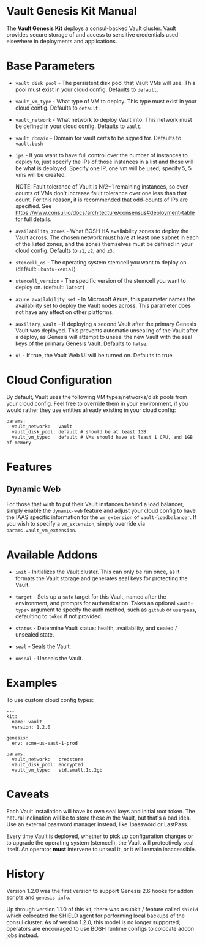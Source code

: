 # Vault Genesis Kit Manual

The **Vault Genesis Kit** deploys a consul-backed Vault cluster.
Vault provides secure storage of and access to sensitive
credentials used elsewhere in deployments and applications.

# Base Parameters

- `vault_disk_pool` - The persistent disk pool that Vault VMs will
  use.  This pool must exist in your cloud config.  Defaults to
  `default`.

- `vault_vm_type` - What type of VM to deploy.  This type must
  exist in your cloud config.  Defaults to `default`.

- `vault_network` - What network to deploy Vault into.  This
  network must be defined in your cloud config.  Defaults to
  `vault`.

- `vault_domain` - Domain for vault certs to be signed for. Defaults to `vault.bosh`

- `ips` - If you want to have full control over the number of instances to
  deploy to, just specify the IPs of those instances in a list and those will
  be what is deployed.  Specify one IP, one vm will be used; specify 5, 5 vms
  will be created.

  NOTE:  Fault tolerance of Vault is N/2+1 remaining instances, so even-counts
  of VMs don't increase fault tolerance over one less than that count.  For
  this reason, it is recommended that odd-counts of IPs are specified.  See
  https://www.consul.io/docs/architecture/consensus#deployment-table for full
  details.

- `availability_zones` - What BOSH HA availability zones to deploy
  the Vault across.  The chosen network must have at least one
  subnet in each of the listed zones, and the zones themselves
  must be defined in your cloud config.  Defaults to `z1`, `z2`,
  and `z3`.

- `stemcell_os` - The operating system stemcell you want to deploy
  on. (default: `ubuntu-xenial`)
  
- `stemcell_version` - The specific version of the stemcell you want
  to deploy on. (default: `latest`)

- `azure_availability_set` - In Microsoft Azure, this parameter
  names the availability set to deploy the Vault nodes across.
  This parameter does not have any effect on other platforms.

- `auxiliary_vault` - If deploying a second Vault after the 
  primary Genesis Vault was deployed. This prevents automatic
  unsealing of the Vault after a deploy, as Genesis will attempt 
  to unseal the new Vault with the seal keys of the primary 
  Genesis Vault. Defaults to `false`.

- `ui` - If true, the Vault Web UI will be turned on. Defaults to true.

# Cloud Configuration

By default, Vault uses the following VM types/networks/disk pools from your
cloud config. Feel free to override them in your environment, if you would
rather they use entities already existing in your cloud config:

```
params:
  vault_network:   vault
  vault_disk_pool: default # should be at least 1GB
  vault_vm_type:   default # VMs should have at least 1 CPU, and 1GB of memory
```

# Features

## Dynamic Web

For those that wish to put their Vault instances behind a load balancer, simply
enable the `dynamic-web` feature and adjust your cloud config to have the IAAS
specific information for the `vm_extension` of `vault-loadbalancer`. If you
wish to specify a `vm_extension`, simply override via `params.vault_vm_extension`.

# Available Addons

- `init` - Initializes the Vault cluster.  This can only be run once, as it
  formats the Vault storage and generates seal keys for protecting the Vault.

- `target` - Sets up a `safe` target for this Vault, named after the
  environment, and prompts for authentication.  Takes an optional
  `<auth-type>` argument to specify the auth method, such as `github` or
  `userpass`, defaulting to `token` if not provided.

- `status` - Determine Vault status: health, availability, and sealed /
  unsealed state.

- `seal` - Seals the Vault.

- `unseal` - Unseals the Vault.

# Examples

To use custom cloud config types:

```
---
kit:
  name: vault
  version: 1.2.0

genesis:
  env: acme-us-east-1-prod

params:
  vault_network:   credstore
  vault_disk_pool: encrypted
  vault_vm_type:   std.small.1c.2gb
```

# Caveats

Each Vault installation will have its own seal keys and initial
root token.  The natural inclination will be to store these _in_
the Vault, but that's a bad idea.  Use an external password
manager instead, like 1password or LastPass.

Every time Vault is deployed, whether to pick up configuration
changes or to upgrade the operating system (stemcell), the Vault
will protectively seal itself.  An operator **must** intervene to
unseal it, or it will remain inaccessible.

# History

Version 1.2.0 was the first version to support Genesis 2.6 hooks
for addon scripts and `genesis info`.

Up through version 1.1.0 of this kit, there was a subkit / feature
called `shield` which colocated the SHIELD agent for performing
local backups of the consul cluster.  As of version 1.2.0, this
model is no longer supported; operators are encouraged to use BOSH
runtime configs to colocate addon jobs instead.
